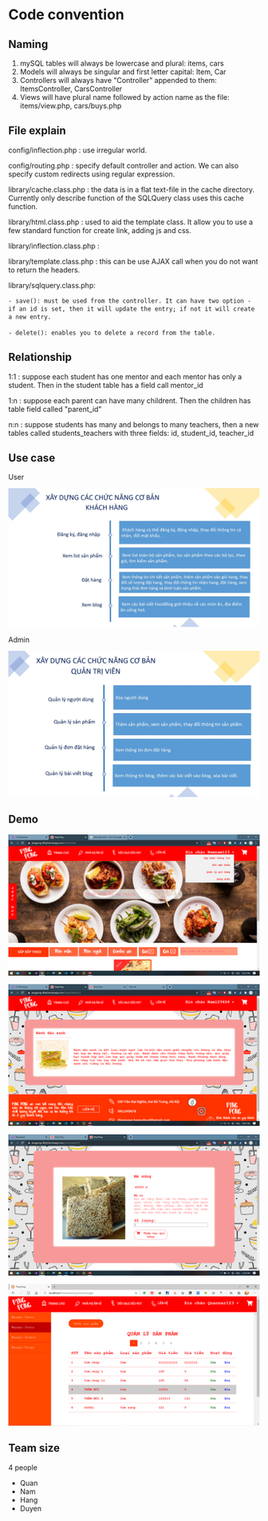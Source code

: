 # Code convention

## Naming

1. mySQL tables will always be lowercase and plural: items, cars
2. Models will always be singular and first letter capital: Item, Car
3. Controllers will always have "Controller" appended to them: ItemsController, CarsController
4. Views will have plural name followed by action name as the file: items/view.php, cars/buys.php

## File explain

config/inflection.php : use irregular world.

config/routing.php : specify default controller and action. We can also specify custom redirects using regular expression.

library/cache.class.php : the data is in a flat text-file in the cache directory. Currently only describe function of the SQLQuery class uses this cache function.

library/html.class.php : used to aid the template class. It allow you to use a few standard function for create link, adding js and css.

library/inflection.class.php :

library/template.class.php : this can be use AJAX call when you do not want to return the headers.

library/sqlquery.class.php:

    - save(): must be used from the controller. It can have two option - if an id is set, then it will update the entry; if not it will create a new entry.

    - delete(): enables you to delete a record from the table.

## Relationship

1:1 : suppose each student has one mentor and each mentor has only a student. Then in the student table has a field call mentor_id

1:n : suppose each parent can have many childrent. Then the children has table field called "parent_id"

n:n : suppose students has many and belongs to many teachers, then a new tables called students_teachers with three fields: id, student_id, teacher_id

## Use case

User

![Use case](./public/img/use_case_1.jpg 'Use case')

Admin

![Use case](./public/img/use_case_2.jpg 'Use case')

## Demo

![Use case](./public/img/homepage.png 'Use case')

![Use case](./public/img/user_recommend.png 'Use case')

![Use case](./public/img/user_buy.png 'Use case')

![Use case](./public/img/admin_manage_post.png 'Use case')

## Team size

4 people
+ Quan
+ Nam
+ Hang
+ Duyen